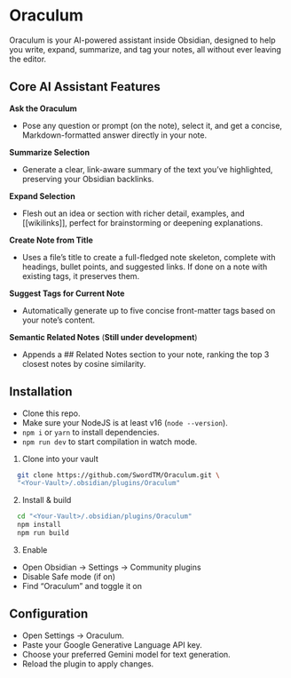 # Oraculum

Oraculum is your AI-powered assistant inside Obsidian, designed to help you write, expand, summarize, and tag your notes, all without ever leaving the editor.

## Core AI Assistant Features

**Ask the Oraculum**
- Pose any question or prompt (on the note), select it, and get a concise, Markdown-formatted answer directly in your note.

**Summarize Selection**
- Generate a clear, link-aware summary of the text you’ve highlighted, preserving your Obsidian backlinks.

**Expand Selection**
- Flesh out an idea or section with richer detail, examples, and [[wikilinks]], perfect for brainstorming or deepening explanations.

**Create Note from Title**
- Uses a file’s title to create a full-fledged note skeleton, complete with headings, bullet points, and suggested links. If done on a note with existing tags, it preserves them.

**Suggest Tags for Current Note**
- Automatically generate up to five concise front-matter tags based on your note’s content.

**Semantic Related Notes** (**Still under development**)
- Appends a ## Related Notes section to your note, ranking the top 3 closest notes by cosine similarity.

## Installation

- Clone this repo.
- Make sure your NodeJS is at least v16 (`node --version`).
- `npm i` or `yarn` to install dependencies.
- `npm run dev` to start compilation in watch mode.

1. Clone into your vault

```bash
  git clone https://github.com/SwordTM/Oraculum.git \
  "<Your-Vault>/.obsidian/plugins/Oraculum"
```
2. Install & build

```bash
  cd "<Your-Vault>/.obsidian/plugins/Oraculum"
  npm install
  npm run build
```

3. Enable

- Open Obsidian → Settings → Community plugins
- Disable Safe mode (if on)
- Find “Oraculum” and toggle it on

## Configuration

- Open Settings → Oraculum.
- Paste your Google Generative Language API key.
- Choose your preferred Gemini model for text generation.
- Reload the plugin to apply changes.
